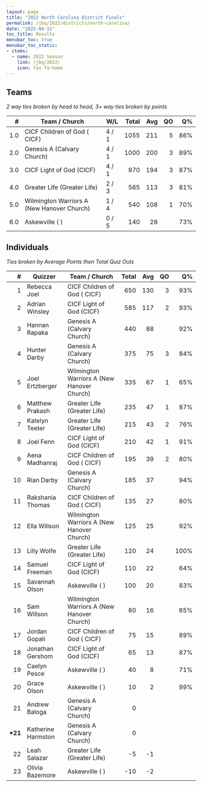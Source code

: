 ```yaml
---
layout: page
title: "2022 North Carolina District Finals"
permalink: /jbq/2022/districts/north-carolina/
date: "2022-04-11"
toc_title: Results
menubar_toc: true
menubar_toc_static:
- items:
  - name: 2022 Season
    link: /jbq/2022/
    icon: fas fa-home
---
```



## Teams

*2 way ties broken by head to head, 3+ way ties broken by points*

| #   | Team / Church                              | W/L   | Total | Avg | QO | Q%  |
|----:|--------------------------------------------|-------|------:|----:|---:|----:|
| 1.0 | CICF Children of God ( CICF)               | 4 / 1 | 1055  | 211 | 5  | 86% |
| 2.0 | Genesis A (Calvary Church)                 | 4 / 1 | 1000  | 200 | 3  | 89% |
| 3.0 | CICF Light of God (CICF)                   | 4 / 1 | 970   | 194 | 3  | 87% |
| 4.0 | Greater Life (Greater Life)                | 2 / 3 | 565   | 113 | 3  | 81% |
| 5.0 | Wilmington Warriors A (New Hanover Church) | 1 / 4 | 540   | 108 | 1  | 70% |
| 6.0 | Askewville ( )                             | 0 / 5 | 140   | 28  |    | 73% |

## Individuals

*Ties broken by Average Points then Total Quiz Outs*

| #        | Quizzer            | Team / Church                              | Total | Avg | QO | Q%   |
|---------:|--------------------|--------------------------------------------|------:|----:|---:|-----:|
| 1        | Rebecca Joel       | CICF Children of God ( CICF)               | 650   | 130 | 3  | 93%  |
| 2        | Adrian Winsley     | CICF Light of God (CICF)                   | 585   | 117 | 2  | 93%  |
| 3        | Hannan Rapaka      | Genesis A (Calvary Church)                 | 440   | 88  |    | 92%  |
| 4        | Hunter Darby       | Genesis A (Calvary Church)                 | 375   | 75  | 3  | 84%  |
| 5        | Joel Ertzberger    | Wilmington Warriors A (New Hanover Church) | 335   | 67  | 1  | 65%  |
| 6        | Matthew Prakash    | Greater Life (Greater Life)                | 235   | 47  | 1  | 87%  |
| 7        | Katelyn Teeter     | Greater Life (Greater Life)                | 215   | 43  | 2  | 76%  |
| 8        | Joel Fenn          | CICF Light of God (CICF)                   | 210   | 42  | 1  | 91%  |
| 9        | Aena Madhanraj     | CICF Children of God ( CICF)               | 195   | 39  | 2  | 80%  |
| 10       | Rian Darby         | Genesis A (Calvary Church)                 | 185   | 37  |    | 94%  |
| 11       | Rakshania Thomas   | CICF Children of God ( CICF)               | 135   | 27  |    | 80%  |
| 12       | Ella Willson       | Wilmington Warriors A (New Hanover Church) | 125   | 25  |    | 92%  |
| 13       | Lilly Wolfe        | Greater Life (Greater Life)                | 120   | 24  |    | 100% |
| 14       | Samuel Freeman     | CICF Light of God (CICF)                   | 110   | 22  |    | 64%  |
| 15       | Savannah Olson     | Askewville ( )                             | 100   | 20  |    | 83%  |
| 16       | Sam Willson        | Wilmington Warriors A (New Hanover Church) | 80    | 16  |    | 65%  |
| 17       | Jordan Gopali      | CICF Children of God ( CICF)               | 75    | 15  |    | 89%  |
| 18       | Jonathan Gershom   | CICF Light of God (CICF)                   | 65    | 13  |    | 87%  |
| 19       | Caelyn Pesce       | Askewville ( )                             | 40    | 8   |    | 71%  |
| 20       | Grace Olson        | Askewville ( )                             | 10    | 2   |    | 99%  |
| 21       | Andrew Baloga      | Genesis A (Calvary Church)                 | 0     |     |    |      |
| **\*21** | Katherine Harmston | Genesis A (Calvary Church)                 | 0     |     |    |      |
| 22       | Leah Salazar       | Greater Life (Greater Life)                | -5    | -1  |    |      |
| 23       | Olivia Bazemore    | Askewville ( )                             | -10   | -2  |    |      |


